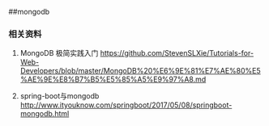 ##mongodb

### 相关资料
1. MongoDB 极简实践入门
https://github.com/StevenSLXie/Tutorials-for-Web-Developers/blob/master/MongoDB%20%E6%9E%81%E7%AE%80%E5%AE%9E%E8%B7%B5%E5%85%A5%E9%97%A8.md

2. spring-boot与mongodb
http://www.ityouknow.com/springboot/2017/05/08/springboot-mongodb.html